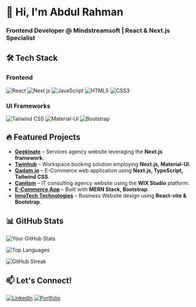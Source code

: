 # 👋 Hi, I'm Abdul Rahman  
### Frontend Developer @ Mindstreamsoft | React & Next.js Specialist  

## 🛠️ Tech Stack  
### **Frontend**  
![React](https://img.shields.io/badge/React-20232A?style=for-the-badge&logo=react&logoColor=61DAFB) ![Next.js](https://img.shields.io/badge/Next.js-000000?style=for-the-badge&logo=nextdotjs&logoColor=white) ![JavaScript](https://img.shields.io/badge/JavaScript-F7DF1E?style=for-the-badge&logo=javascript&logoColor=black) ![HTML5](https://img.shields.io/badge/HTML5-E34F26?style=for-the-badge&logo=html5&logoColor=white) ![CSS3](https://img.shields.io/badge/CSS3-1572B6?style=for-the-badge&logo=css3&logoColor=white)  

### **UI Frameworks**  
![Tailwind CSS](https://img.shields.io/badge/Tailwind_CSS-38B2AC?style=for-the-badge&logo=tailwind-css&logoColor=white) ![Material-UI](https://img.shields.io/badge/Material--UI-0081CB?style=for-the-badge&logo=mui&logoColor=white) ![Bootstrap](https://img.shields.io/badge/Bootstrap-7952B3?style=for-the-badge&logo=bootstrap&logoColor=white)  

## 🔥 Featured Projects  
- **[Geekinate](https://geekinate.com)** – Services agency website leveraging the **Next.js framework**.
- **[Twinhub](https://twinhub.pk)** – Workspace booking solution employing **Next.js, Material-UI**.
- **[Qadam.io](https://qadam.io)** – E-Commerce web application using **Next.js, TypeScript, Tailwind CSS**.
- **[Canitsm](https://www.canitsm.com)** – IT consulting agency website using the **WIX Studio** platform.
- **[E-Commerce App](https://drive.google.com/file/d/16FT5uxJK8lh-WmxQF2POvTZRL8p75RGD/view)** – Built with **MERN Stack, Bootstrap**.  
- **[InnoTech Technologies](https://innotechtechnologies.us)** – Business Website design using **React-vite & Bootstrap**. 

## 📊 GitHub Stats  

![Your GitHub Stats](https://github-readme-stats.vercel.app/api?username=yourusername&show_icons=true&theme=radical)  

![Top Languages](https://github-readme-stats.vercel.app/api/top-langs/?username=yourusername&layout=compact&theme=radical)  

![GitHub Streak](https://streak-stats.demolab.com?user=yourusername&theme=radical)  

## 📫 Let's Connect!  
[![LinkedIn](https://img.shields.io/badge/LinkedIn-0077B5?style=for-the-badge&logo=linkedin&logoColor=white)](https://linkedin.com/in/arahman01/) [![Portfolio](https://img.shields.io/badge/Portfolio-%23000000.svg?style=for-the-badge&logo=vercel&logoColor=white)](https://havanatech-nine.vercel.app/)

